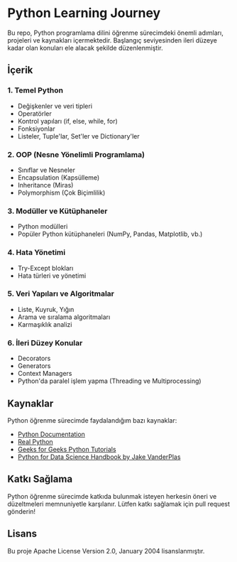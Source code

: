 # Python Learning Journey

Bu repo, Python programlama dilini öğrenme sürecimdeki önemli adımları, projeleri ve kaynakları içermektedir. Başlangıç seviyesinden ileri düzeye kadar olan konuları ele alacak şekilde düzenlenmiştir.

## İçerik

### 1. Temel Python
- Değişkenler ve veri tipleri
- Operatörler
- Kontrol yapıları (if, else, while, for)
- Fonksiyonlar
- Listeler, Tuple'lar, Set'ler ve Dictionary'ler

### 2. OOP (Nesne Yönelimli Programlama)
- Sınıflar ve Nesneler
- Encapsulation (Kapsülleme)
- Inheritance (Miras)
- Polymorphism (Çok Biçimlilik)

### 3. Modüller ve Kütüphaneler
- Python modülleri
- Popüler Python kütüphaneleri (NumPy, Pandas, Matplotlib, vb.)

### 4. Hata Yönetimi
- Try-Except blokları
- Hata türleri ve yönetimi

### 5. Veri Yapıları ve Algoritmalar
- Liste, Kuyruk, Yığın
- Arama ve sıralama algoritmaları
- Karmaşıklık analizi

### 6. İleri Düzey Konular
- Decorators
- Generators
- Context Managers
- Python'da paralel işlem yapma (Threading ve Multiprocessing)

## Kaynaklar

Python öğrenme sürecimde faydalandığım bazı kaynaklar:

- [Python Documentation](https://docs.python.org/3/)
- [Real Python](https://realpython.com/)
- [Geeks for Geeks Python Tutorials](https://www.geeksforgeeks.org/python-programming-language/)
- [Python for Data Science Handbook by Jake VanderPlas](https://jakevdp.github.io/PythonDataScienceHandbook/)

## Katkı Sağlama

Python öğrenme sürecimde katkıda bulunmak isteyen herkesin öneri ve düzeltmeleri memnuniyetle karşılanır. Lütfen katkı sağlamak için pull request gönderin!

## Lisans

Bu proje Apache License Version 2.0, January 2004 lisanslanmıştır.

